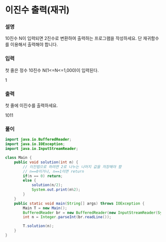 # 이진수 출력(재귀)
### 설명
10진수 N이 입력되면 2진수로 변환하여 출력하는 프로그램을 작성하세요. 단 재귀함수를 이용해서 출력해야 합니다.
### 입력
첫 줄은 정수 10진수 N(1<=N<=1,000)이 입력된다.
<p>1</p>

### 출력
첫 줄에 이진수를 출력하세요.
<p>1011</p>

### 풀이
```java
import java.io.BufferedReader;
import java.io.IOException;
import java.io.InputStreamReader;

class Main {
    public void solution(int n) {
        // 이진법으로 하려면 2로 나누는 나머지 값을 저장해야 함
        // n==0이거나, n==1이면 return
        if(n == 0) return;
        else {
            solution(n/2);
            System.out.print(n%2);
        }
    }
    public static void main(String[] args) throws IOException {
        Main T = new Main();
        BufferedReader br = new BufferedReader(new InputStreamReader(System.in));
        int n = Integer.parseInt(br.readLine());

        T.solution(n);
    }
}

```